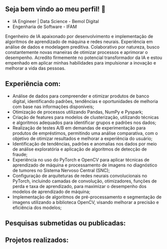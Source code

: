 

## Seja bem vindo ao meu perfil! :wave:
* IA Engineer | Data Science - Bemol Digital
* Engenharia de Software - IFAM

Engenheiro de IA apaixonado por desenvolvimento e implementação de algoritmos de aprendizado de máquina e redes neurais. Experiência em análise de dados e modelagem preditiva. Colaborativo por natureza, busco constantemente novas maneiras de otimizar processos e aprimorar o desempenho. Acredito firmemente no potencial transformador da IA e estou empenhado em aplicar minhas habilidades para impulsionar a inovação e melhorar a vida das pessoas.

## Experiência com:
* Análise de dados para compreender e otimizar produtos de banco digital, identificando padrões, tendências e oportunidades de melhoria com base nas informações disponíveis;
* Otimização de processos utilizando Pandas, NumPy e Pyspark;
* Criação de features para modelos de clusterização, utilizando técnicas e algoritmos adequados para identificar grupos e padrões nos dados;
* Realização de testes A/B em demandas de experimentação para produtos de empréstimos, permitindo uma análise comparativa, com o objetivo de otimizar resultados e melhorar a experiência do usuário;
* Identificação de tendências, padrões e anomalias nos dados por meio de análise exploratória e aplicação de algoritmos de detecção de fraude;
* Experiência no uso do PyTorch e OpenCV para aplicar técnicas de aprendizado de máquina e processamento de imagens no diagnóstico de tumores no Sistema Nervoso Central (SNC);
* Configuração de arquiteturas de redes neurais convolucionais no PyTorch, incluindo camadas de convolução, otimizadores, funções de perda e taxa de aprendizado, para maximizar o desempenho dos modelos de aprendizado de máquina;
* Implementação de algoritmos de pré-processamento e segmentação de imagens utilizando a biblioteca OpenCV, visando melhorar a precisão e eficiência dos modelos;

## Pesquisas submetidas ou publicadas:



## Projetos realizados:


